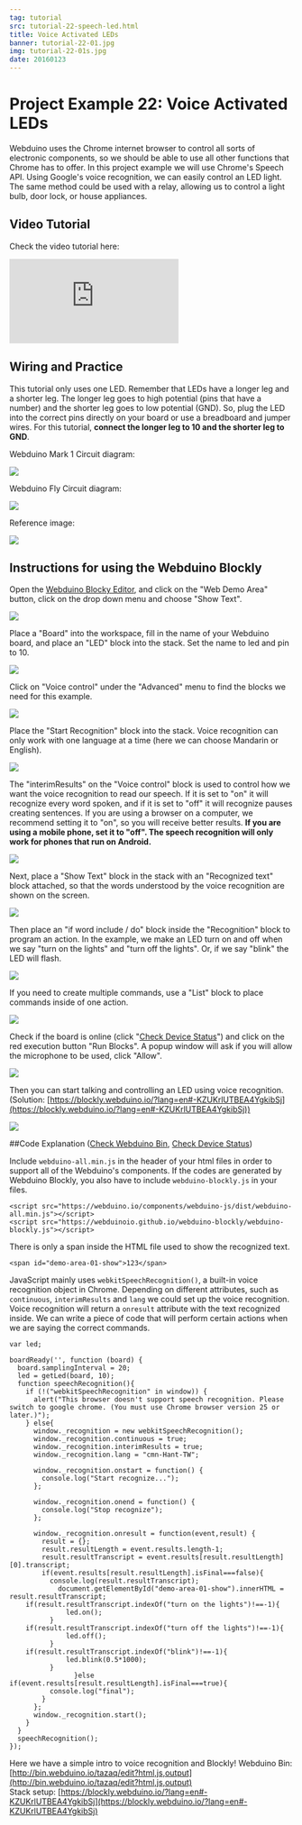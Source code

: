 ```yaml
---
tag: tutorial
src: tutorial-22-speech-led.html
title: Voice Activated LEDs
banner: tutorial-22-01.jpg
img: tutorial-22-01s.jpg
date: 20160123
---
```


<!-- @@master  = ../../_layout.html-->

<!-- @@block  =  meta-->

<title>Project Example 22: Voice Activated LEDs :::: Webduino = Web × Arduino</title>

<meta name="description" content="Webduino uses the Chrome internet browser to control all sorts of electronic components, so we should be able to use all other functions that Chrome has to offer. In this project example we will use Chrome's Speech API. Using Google's voice recognition, we can easily control an LED light. The same method could be used with a relay, allowing us to control a light bulb, door lock, or house appliances.">

<meta itemprop="description" content="Webduino uses the Chrome internet browser to control all sorts of electronic components, so we should be able to use all other functions that Chrome has to offer. In this project example we will use Chrome's Speech API. Using Google's voice recognition, we can easily control an LED light. The same method could be used with a relay, allowing us to control a light bulb, door lock, or house appliances.">

<meta property="og:description" content="Webduino uses the Chrome internet browser to control all sorts of electronic components, so we should be able to use all other functions that Chrome has to offer. In this project example we will use Chrome's Speech API. Using Google's voice recognition, we can easily control an LED light. The same method could be used with a relay, allowing us to control a light bulb, door lock, or house appliances.">

<meta property="og:title" content="Project Example 22: Voice Activated LEDs" >

<meta property="og:url" content="https://webduino.io/tutorials/tutorial-22-speech-led.html">

<meta property="og:image" content="https://webduino.io/img/tutorials/tutorial-22-01s.jpg">

<meta itemprop="image" content="https://webduino.io/img/tutorials/tutorial-22-01s.jpg">

<include src="../_include-tutorials.html"></include>

<!-- @@close-->

<!-- @@block  =  preAndNext-->

<include src="../_include-tutorials-content.html"></include>

<!-- @@close-->

<!-- @@block  =  tutorials-->

# Project Example 22: Voice Activated LEDs

Webduino uses the Chrome internet browser to control all sorts of electronic components, so we should be able to use all other functions that Chrome has to offer. In this project example we will use Chrome's Speech API. Using Google's voice recognition, we can easily control an LED light. The same method could be used with a relay, allowing us to control a light bulb, door lock, or house appliances.

<!-- <div class="buy-this">
	<span>LED 相關套件：<a href="https://webduino.io/buy/webduino-package-plus.html" target="_blank">Webduino 基本套件 Plus ( 支援馬克 1 號、Fly )</a></span>
	<span>Webduino 開發板：<a href="https://webduino.io/buy/component-webduino-v1.html" target="_blank">Webduino 馬克 1 號</a>、<a href="https://webduino.io/buy/component-webduino-fly.html" target="_blank">Webduino Fly</a>、<a href="https://webduino.io/buy/component-webduino-uno-fly.html" target="_blank">Webduino Fly + Arduino UNO</a></span>
</div> -->

## Video Tutorial

Check the video tutorial here: 
<iframe class="youtube" src="https://www.youtube.com/embed/FXoe5k6_iQo" frameborder="0" allowfullscreen></iframe>

## Wiring and Practice

This tutorial only uses one LED. Remember that LEDs have a longer leg and a shorter leg. The longer leg goes to high potential (pins that have a number) and the shorter leg goes to low potential (GND). So, plug the LED into the correct pins directly on your board or use a breadboard and jumper wires. For this tutorial, **connect the longer leg to 10 and the shorter leg to GND**.

Webduino Mark 1 Circuit diagram:

![](../../img/tutorials/tutorial-22-02.jpg)

Webduino Fly Circuit diagram:

![](../../img/tutorials/tutorial-22-02-fly.jpg)

Reference image:

![](../../img/tutorials/tutorial-22-03.jpg)

<!-- <div class="buy-this">
	<span>LED 相關套件：<a href="https://webduino.io/buy/webduino-package-plus.html" target="_blank">Webduino 基本套件 Plus ( 支援馬克 1 號、Fly )</a></span>
	<span>Webduino 開發板：<a href="https://webduino.io/buy/component-webduino-v1.html" target="_blank">Webduino 馬克 1 號</a>、<a href="https://webduino.io/buy/component-webduino-fly.html" target="_blank">Webduino Fly</a>、<a href="https://webduino.io/buy/component-webduino-uno-fly.html" target="_blank">Webduino Fly + Arduino UNO</a></span>
</div> -->

## Instructions for using the Webduino Blockly

Open the [Webduino Blocky Editor](https://blockly.webduino.io/?lang=en), and click on the "Web Demo Area" button, click on the drop down menu and choose "Show Text".

![](../../img/tutorials/en/tutorial-22-04.jpg)

Place a "Board" into the workspace, fill in the name of your Webduino board, and place an "LED" block into the stack. Set the name to led and pin to 10.

![](../../img/tutorials/en/tutorial-22-05.jpg)

Click on "Voice control" under the "Advanced" menu to find the blocks we need for this example.

![](../../img/tutorials/en/tutorial-22-06.jpg)

Place the "Start Recognition" block into the stack. Voice recognition can only work with one language at a time (here we can choose Mandarin or English).

![](../../img/tutorials/en/tutorial-22-07.jpg)

The "interimResults" on the "Voice control" block is used to control how we want the voice recognition to read our speech. If it is set to "on" it will recognize every word spoken, and if it is set to "off" it will recognize pauses creating sentences. If you are using a browser on a computer, we recommend setting it to "on", so you will receive better results. **If you are using a mobile phone, set it to "off". The speech recognition will only work for phones that run on Android.**

![](../../img/tutorials/en/tutorial-22-08.jpg)

Next, place a "Show Text" block in the stack with an "Recognized text" block attached, so that the words understood by the voice recognition are shown on the screen.

![](../../img/tutorials/en/tutorial-22-09.jpg)

Then place an "if word include / do" block inside the "Recognition" block to program an action. In the example, we make an LED turn on and off when we say "turn on the lights" and "turn off the lights". Or, if we say "blink" the LED will flash.

![](../../img/tutorials/en/tutorial-22-10.jpg)

If you need to create multiple commands, use a "List" block to place commands inside of one action.

![](../../img/tutorials/en/tutorial-22-11.jpg)

Check if the board is online (click "[Check Device Status](https://webduino.io/device.html)") and click on the red execution button "Run Blocks". A popup window will ask if you will allow the microphone to be used, click "Allow".


![](../../img/tutorials/en/tutorial-22-12.jpg)

Then you can start talking and controlling an LED using voice recognition. (Solution: [https://blockly.webduino.io/?lang=en#-KZUKrlUTBEA4YgkibSj](https://blockly.webduino.io/?lang=en#-KZUKrlUTBEA4YgkibSj))

![](../../img/tutorials/en/tutorial-22-13.jpg)

##Code Explanation ([Check Webduino Bin](http://bin.webduino.io/tazaq/edit?html,js,output), [Check Device Status](https://webduino.io/device.html))

Include `webduino-all.min.js` in the header of your html files in order to support all of the Webduino's components. If the codes are generated by Webduino Blockly, you also have to include `webduino-blockly.js` in your files.

	<script src="https://webduino.io/components/webduino-js/dist/webduino-all.min.js"></script>
	<script src="https://webduinoio.github.io/webduino-blockly/webduino-blockly.js"></script>

There is only a span inside the HTML file used to show the recognized text.

	<span id="demo-area-01-show">123</span>

JavaScript mainly uses `webkitSpeechRecognition()`, a built-in voice recognition object in Chrome. Depending on different attributes, such as `continuous`, `interimResults` and `lang` we could set up the voice recognition. Voice recognition will return a `onresult` attribute with the text recognized inside. We can write a piece of code that will perform certain actions when we are saying the correct commands.


	var led;

	boardReady('', function (board) {
	  board.samplingInterval = 20;
	  led = getLed(board, 10);
	  function speechRecognition(){
	    if (!("webkitSpeechRecognition" in window)) {
	      alert("This browser doesn't support speech recognition. Please switch to google chrome. (You must use Chrome browser version 25 or later.)");
	    } else{
	      window._recognition = new webkitSpeechRecognition();
	      window._recognition.continuous = true;
	      window._recognition.interimResults = true;
	      window._recognition.lang = "cmn-Hant-TW";

	      window._recognition.onstart = function() {
	        console.log("Start recognize...");
	      };

	      window._recognition.onend = function() {
	        console.log("Stop recognize");
	      };

	      window._recognition.onresult = function(event,result) {
	        result = {};
	        result.resultLength = event.results.length-1;
	        result.resultTranscript = event.results[result.resultLength][0].transcript;
	        if(event.results[result.resultLength].isFinal===false){
	          console.log(result.resultTranscript);
	            document.getElementById("demo-area-01-show").innerHTML = result.resultTranscript;
	    if(result.resultTranscript.indexOf("turn on the lights")!==-1){
	              led.on();
	          }
	    if(result.resultTranscript.indexOf("turn off the lights")!==-1){
	              led.off();
	          }
	    if(result.resultTranscript.indexOf("blink")!==-1){
	              led.blink(0.5*1000);
	          }
	                }else if(event.results[result.resultLength].isFinal===true){
	          console.log("final");
	        }
	      };
	      window._recognition.start();
	    }
	  }
	  speechRecognition();
	});

Here we have a simple intro to voice recognition and Blockly! 
Webduino Bin: [http://bin.webduino.io/tazaq/edit?html,js,output](http://bin.webduino.io/tazaq/edit?html,js,output)  
Stack setup: [https://blockly.webduino.io/?lang=en#-KZUKrlUTBEA4YgkibSj](https://blockly.webduino.io/?lang=en#-KZUKrlUTBEA4YgkibSj)

<!-- <div class="buy-this">
	<span>LED 相關套件：<a href="https://webduino.io/buy/webduino-package-plus.html" target="_blank">Webduino 基本套件 Plus ( 支援馬克 1 號、Fly )</a></span>
	<span>Webduino 開發板：<a href="https://webduino.io/buy/component-webduino-v1.html" target="_blank">Webduino 馬克 1 號</a>、<a href="https://webduino.io/buy/component-webduino-fly.html" target="_blank">Webduino Fly</a>、<a href="https://webduino.io/buy/component-webduino-uno-fly.html" target="_blank">Webduino Fly + Arduino UNO</a></span>
</div>
 -->

<!-- @@close-->